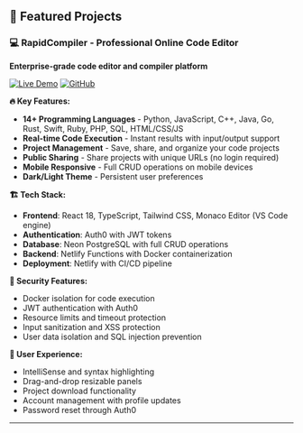 ## 🚀 Featured Projects

### 💻 RapidCompiler - Professional Online Code Editor
**Enterprise-grade code editor and compiler platform**

[![Live Demo](https://img.shields.io/badge/Live-Demo-brightgreen)](https://rapidcompiler.netlify.app)
[![GitHub](https://img.shields.io/badge/GitHub-Repository-blue)](https://github.com/ghoshsurya/rapidcompiler)

**🔥 Key Features:**
- **14+ Programming Languages** - Python, JavaScript, C++, Java, Go, Rust, Swift, Ruby, PHP, SQL, HTML/CSS/JS
- **Real-time Code Execution** - Instant results with input/output support
- **Project Management** - Save, share, and organize your code projects
- **Public Sharing** - Share projects with unique URLs (no login required)
- **Mobile Responsive** - Full CRUD operations on mobile devices
- **Dark/Light Theme** - Persistent user preferences

**🏗️ Tech Stack:**
- **Frontend**: React 18, TypeScript, Tailwind CSS, Monaco Editor (VS Code engine)
- **Authentication**: Auth0 with JWT tokens
- **Database**: Neon PostgreSQL with full CRUD operations
- **Backend**: Netlify Functions with Docker containerization
- **Deployment**: Netlify with CI/CD pipeline

**🔐 Security Features:**
- Docker isolation for code execution
- JWT authentication with Auth0
- Resource limits and timeout protection
- Input sanitization and XSS protection
- User data isolation and SQL injection prevention

**📱 User Experience:**
- IntelliSense and syntax highlighting
- Drag-and-drop resizable panels
- Project download functionality
- Account management with profile updates
- Password reset through Auth0

---
